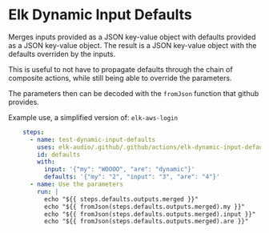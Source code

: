 # Elk Dynamic Input Defaults

Merges inputs provided as a JSON key-value object with defaults provided as a
JSON key-value object. The result is a JSON key-value object with the defaults
overriden by the inputs.

This is useful to not have to propagate defaults through the chain of composite
actions, while still being able to override the parameters.

The parameters then can be decoded with the `fromJson` function that 
github provides.

Example use, a simplified version of: `elk-aws-login`

```yaml
    steps:
      - name: test-dynamic-input-defaults
        uses: elk-audio/.github/.github/actions/elk-dynamic-input-defaults@v1
        id: defaults
        with: 
          input: '{"my": "WOOOO", "are": "dynamic"}'
          defaults: '{"my": "2", "input": "3", "are": "4"}'
      - name: Use the parameters  
        run: |
          echo "${{ steps.defaults.outputs.merged }}"
          echo "${{ fromJson(steps.defaults.outputs.merged).my }}"
          echo "${{ fromJson(steps.defaults.outputs.merged).input }}"
          echo "${{ fromJson(steps.defaults.outputs.merged).are }}"
```

